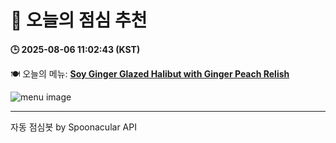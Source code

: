 # 🥗 오늘의 점심 추천

**🕒 2025-08-06 11:02:43 (KST)**

🍽️ 오늘의 메뉴: **[Soy Ginger Glazed Halibut with Ginger Peach Relish](https://www.foodista.com/recipe/2DVW5R35/soy-ginger-glazed-halibut-w-ginger-peach-relish)**

![menu image](https://img.spoonacular.com/recipes/660736-556x370.jpg)

---
자동 점심봇 by Spoonacular API